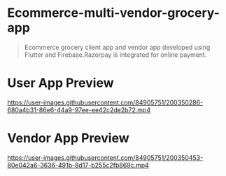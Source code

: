 # Ecommerce-multi-vendor-grocery-app

> Ecommerce grocery client app and vendor app developed using Flutter and Firebase.Razorpay is integrated for online payment.


# User App Preview
https://user-images.githubusercontent.com/84905751/200350286-680a4b31-86e6-44a9-97ee-ee42c2de2b72.mp4


# Vendor App Preview
https://user-images.githubusercontent.com/84905751/200350453-80e042a6-3636-491b-8d17-b255c2fb869c.mp4

